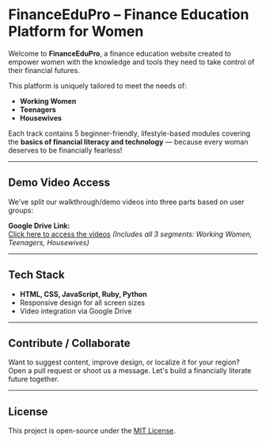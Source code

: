# FinanceEduPro – Finance Education Platform for Women

Welcome to **FinanceEduPro**, a finance education website created to empower women with the knowledge and tools they need to take control of their financial futures.

This platform is uniquely tailored to meet the needs of:

- **Working Women**
- **Teenagers**
- **Housewives**

Each track contains 5 beginner-friendly, lifestyle-based modules covering the **basics of financial literacy and technology** — because every woman deserves to be financially fearless!

---

## Demo Video Access

We've split our walkthrough/demo videos into three parts based on user groups:

**Google Drive Link:**  
[Click here to access the videos](https://drive.google.com/drive/folders/1DsBikVTDO4ccZm0Fjn6w4Q9QSoQj9Qy1?usp=sharing)
*(Includes all 3 segments: Working Women, Teenagers, Housewives)*

---

## Tech Stack

- **HTML, CSS, JavaScript, Ruby, Python**
- Responsive design for all screen sizes
- Video integration via Google Drive

---

## Contribute / Collaborate

Want to suggest content, improve design, or localize it for your region?  
Open a pull request or shoot us a message. Let's build a financially literate future together.

---

## License

This project is open-source under the [MIT License](LICENSE).


